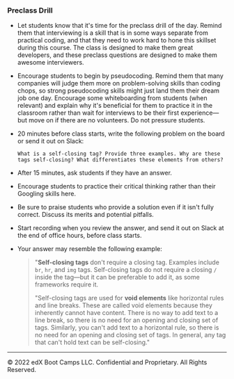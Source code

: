 ### Preclass Drill

* Let students know that it's time for the preclass drill of the day. Remind them that interviewing is a skill that is in some ways separate from practical coding, and that they need to work hard to hone this skillset during this course. The class is designed to make them great developers, and these preclass questions are designed to make them awesome interviewers.

* Encourage students to begin by pseudocoding. Remind them that many companies will judge them more on problem-solving skills than coding chops, so strong pseudocoding skills might just land them their dream job one day. Encourage some whiteboarding from students (when relevant) and explain why it's beneficial for them to practice it in the classroom rather than wait for interviews to be their first experience—but move on if there are no volunteers. Do not pressure students.

* 20 minutes before class starts, write the following problem on the board or send it out on Slack:

    ```
    What is a self-closing tag? Provide three examples. Why are these tags self-closing? What differentiates these elements from others?
    ```

* After 15 minutes, ask students if they have an answer.

* Encourage students to practice their critical thinking rather than their Googling skills here.

* Be sure to praise students who provide a solution even if it isn't fully correct. Discuss its merits and potential pitfalls.

* Start recording when you review the answer, and send it out on Slack at the end of office hours, before class starts.

* Your answer may resemble the following example:

    > "**Self-closing tags** don't require a closing tag. Examples include `br`, `hr`, and `img` tags. Self-closing tags do not require a closing `/` inside the tag&mdash;but it can be preferable to add it, as some frameworks require it.
    >
    > "Self-closing tags are used for **void elements** like horizontal rules and line breaks. These are called void elements because they inherently cannot have content. There is no way to add text to a line break, so there is no need for an opening and closing set of tags. Similarly, you can't add text to a horizontal rule, so there is no need for an opening and closing set of tags. In general, any tag that can't hold text can be self-closing."

---

© 2022 edX Boot Camps LLC. Confidential and Proprietary. All Rights Reserved.
